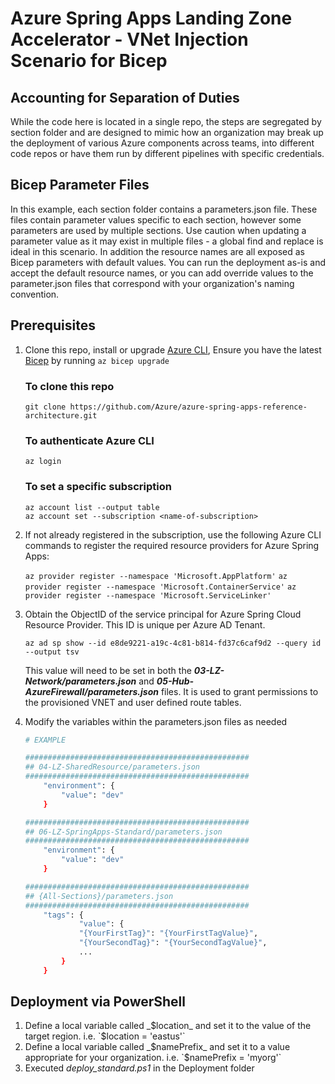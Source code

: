 # Azure Spring Apps Landing Zone Accelerator - VNet Injection Scenario for Bicep

## Accounting for Separation of Duties 
While the code here is located in a single repo, the steps are segregated by section folder and are designed to mimic how an organization may break up the deployment of various Azure components across teams, into different code repos or have them run by different pipelines with specific credentials. 

## Bicep Parameter Files
In this example, each section folder contains a parameters.json file.  These files contain parameter values specific to each section, however some parameters are used by multiple sections.  Use caution when updating a parameter value as it may exist in multiple files - a global find and replace is ideal in this scenario.  In addition the resource names are all exposed as Bicep parameters with default values.  You can run the deployment as-is and accept the default resource names, or you can add override values to the parameter.json files that correspond with your organization's naming convention.

## Prerequisites 
1. Clone this repo, install or upgrade [Azure CLI](https://learn.microsoft.com/cli/azure/install-azure-cli), Ensure you have the latest [Bicep](https://learn.microsoft.com/en-us/azure/azure-resource-manager/bicep/install#azure-cli) by running `az bicep upgrade`

    ### To clone this repo
    `git clone https://github.com/Azure/azure-spring-apps-reference-architecture.git`
    
    ### To authenticate Azure CLI
    `az login`

    ### To set a specific subscription
    `az account list --output table`<br>
    `az account set --subscription <name-of-subscription>`


2. If not already registered in the subscription, use the following Azure CLI commands to register the required resource providers for Azure Spring Apps:

    `az provider register --namespace 'Microsoft.AppPlatform'`
    `az provider register --namespace 'Microsoft.ContainerService'`
    `az provider register --namespace 'Microsoft.ServiceLinker'`


3. Obtain the ObjectID of the service principal for Azure Spring Cloud Resource Provider. This ID is unique per Azure AD Tenant. 

    `az ad sp show --id e8de9221-a19c-4c81-b814-fd37c6caf9d2 --query id --output tsv`

    This value will need to be set in both the ***03-LZ-Network/parameters.json*** and ***05-Hub-AzureFirewall/parameters.json*** files.  It is used to grant permissions to the provisioned VNET and user defined route tables.


4. Modify the variables within the parameters.json files as needed
    ```bash
    # EXAMPLE
    
    ##################################################
    ## 04-LZ-SharedResource/parameters.json
    ##################################################
        "environment": {
            "value": "dev"
        }

    ##################################################
    ## 06-LZ-SpringApps-Standard/parameters.json
    ##################################################
        "environment": {
            "value": "dev"
        }

    ##################################################
    ## {All-Sections}/parameters.json
    ##################################################
        "tags": {
                "value": {
                "{YourFirstTag}": "{YourFirstTagValue}",
                "{YourSecondTag}": "{YourSecondTagValue}",
                ...
            }
        }
    ```

## Deployment via PowerShell
1. Define a local variable called _$location_ and set it to the value of the target region. i.e. `$location = 'eastus'`
2. Define a local variable called _$namePrefix_ and set it to a value appropriate for your organization. i.e. `$namePrefix = 'myorg'`
3. Executed _deploy_standard.ps1_ in the Deployment folder